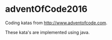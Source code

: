 # adventOfCode2016
Coding katas from http://www.adventofcode.com. 

These kata's are implemented using java.
